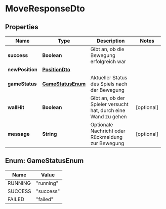 

# MoveResponseDto


## Properties

| Name | Type | Description | Notes |
|------------ | ------------- | ------------- | -------------|
|**success** | **Boolean** | Gibt an, ob die Bewegung erfolgreich war |  |
|**newPosition** | [**PositionDto**](PositionDto.md) |  |  |
|**gameStatus** | [**GameStatusEnum**](#GameStatusEnum) | Aktueller Status des Spiels nach der Bewegung |  |
|**wallHit** | **Boolean** | Gibt an, ob der Spieler versucht hat, durch eine Wand zu gehen |  [optional] |
|**message** | **String** | Optionale Nachricht oder Rückmeldung zur Bewegung |  [optional] |



## Enum: GameStatusEnum

| Name | Value |
|---- | -----|
| RUNNING | &quot;running&quot; |
| SUCCESS | &quot;success&quot; |
| FAILED | &quot;failed&quot; |



